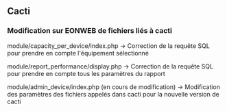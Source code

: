 ## Cacti
### Modification sur EONWEB de fichiers liés à cacti

module/capacity_per_device/index.php
    \-> Correction de la requête SQL pour prendre en compte l'équipement sélectionné

module/report_performance/display.php
    \-> Correction de la requête SQL pour prendre en compte tous les paramètres du rapport

module/admin_device/index.php (en cours de modification)
    \-> Modification des paramètres des fichiers appelés dans cacti pour la nouvelle version de cacti
